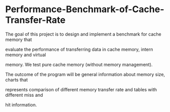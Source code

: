 # Performance-Benchmark-of-Cache-Transfer-Rate
The goal of this project is to design and implement a benchmark for cache memory that

evaluate the performance of transferring data in cache memory, intern memory and virtual

memory. We test pure cache memory (without memory management).


The outcome of the program will be general information about memory size, charts that

represents comparison of different memory transfer rate and tables with different miss and

hit information. 
